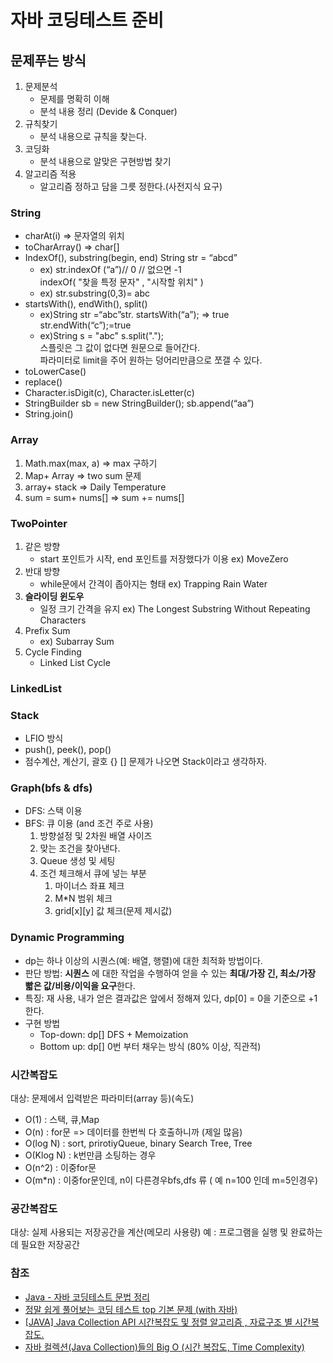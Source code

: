 # 자바 코딩테스트 준비

## 문제푸는 방식

1. 문제분석
    - 문제를 명확히 이해
    - 분석 내용 정리 (Devide & Conquer)
2. 규칙찾기
    - 분석 내용으로 규칙을 찾는다.
3. 코딩화
    - 분석 내용으로 알맞은 구현방법 찾기
4. 알고리즘 적용
    - 알고리즘 정하고 담을 그릇 정한다.(사전지식 요구)

### String

- charAt(i) => 문자열의 위치
- toCharArray() => char[]
- IndexOf(), substring(begin, end) String str = “abcd”
    - ex) str.indexOf (“a”)// 0 // 없으면 -1
      <br/> indexOf( "찾을 특정 문자" , "시작할 위치" )
    - ex) str.substring(0,3)= abc
- startsWith(), endWith(), split()
    - ex)String str =“abc”str. startsWith(“a”); => true 
      <br/> str.endWith(“c”);=true
    - ex)String s = "abc" s.split(".");
      <br/> 스플릿은 그 값이 없다면 원문으로 들어간다.
      <br/> 파라미터로 limit을 주어 원하는 덩어리만큼으로 쪼갤 수 있다. 
- toLowerCase()
- replace()
- Character.isDigit(c), Character.isLetter(c) 
- StringBuilder sb = new StringBuilder(); sb.append(“aa”)
- String.join()

### Array
1. Math.max(max, a) => max 구하기
2. Map+ Array => two sum 문제
3. array+ stack => Daily Temperature
4. sum = sum+ nums[] => sum += nums[]

### TwoPointer
1. 같은 방향
    - start 포인트가 시작, end 포인트를 저장했다가 이용 ex) MoveZero
2. 반대 방향
    - while문에서 간격이 좁아지는 형태 ex) Trapping Rain Water
3. **슬라이딩 윈도우**
    - 일정 크기 간격을 유지 ex) The Longest Substring Without Repeating Characters
4. Prefix Sum
    - ex) Subarray Sum
5. Cycle Finding
    - Linked List Cycle
### LinkedList
    
### Stack
- LFIO 방식
- push(), peek(), pop()
- 점수계산, 계산기, 괄호 {} [] 문제가 나오면 Stack이라고 생각하자.

### Graph(bfs & dfs)

- DFS: 스택 이용
- BFS: 큐 이용 (and 조건 주로 사용)
  1. 방향설정 및 2차원 배열 사이즈
  2. 맞는 조건을 찾아낸다.
  3. Queue 생성 및 세팅
  4. 조건 체크해서 큐에 넣는 부분
     1. 마이너스 좌표 체크
     2. M*N 범위 체크
     3. grid[x][y] 값 체크(문제 제시값)

### Dynamic Programming

- dp는 하나 이상의 시퀀스(예: 배열, 행렬)에 대한 최적화 방법이다.
- 판단 방법: **시퀀스** 에 대한 작업을 수행하여 얻을 수 있는 **최대/가장 긴, 최소/가장 빫은 값/비용/이익을 요구**한다.
- 특징: 재 사용, 내가 얻은 결과값은 앞에서 정해져 있다, dp[0] = 0을 기준으로 +1 한다.
- 구현 방법
  - Top-down: dp[] DFS + Memoization
  - Bottom up: dp[] 0번 부터 채우는 방식 (80% 이상, 직관적)

### 시간복잡도

대상: 문제에서 입력받은 파라미터(array 등)(속도)

- O(1) : 스택, 큐,Map
- O(n) : for문 => 데이터를 한번씩 다 호출하니까 (제일 많음)
- O(log N) : sort, prirotiyQueue, binary Search Tree, Tree
- O(Klog N) : k번만큼 소팅하는 경우
- O(n^2) : 이중for문
- O(m*n) : 이중for문인데, n이 다른경우bfs,dfs 류 ( 예 n=100 인데 m=5인경우)

### 공간복잡도

대상: 실제 사용되는 저장공간을 계산(메모리 사용량)
예 : 프로그램을 실행 및 완료하는데 필요한 저장공간

### 참조

- [Java - 자바 코딩테스트 문법 정리](https://gwang920.github.io/java/Java-condingGrammer/#string)
- [정말 쉽게 풀어보는 코딩 테스트 top 기본 문제 (with 자바)](https://www.inflearn.com/course/%EC%BD%94%EB%94%A9%ED%85%8C%EC%8A%A4%ED%8A%B8-%EC%9E%90%EB%B0%94/dashboard)
- [[JAVA] Java Collection API 시간복잡도 및 정렬 알고리즘 , 자료구조 별 시간복잡도.](https://unordinarydays.tistory.com/194)
- [자바 컬렉션(Java Collection)들의 Big O (시간 복잡도, Time Complexity)](https://soft.plusblog.co.kr/74)

